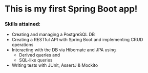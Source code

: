 # This is my first Spring Boot app!

### Skills attained:

- Creating and managing a PostgreSQL DB
- Creating a RESTful API with Spring Boot and implementing CRUD operations
- Interacting with the DB via Hibernate and JPA using
  - Derived queries and
  - SQL-like queries
- Writing tests with JUnit, AssertJ & Mockito
